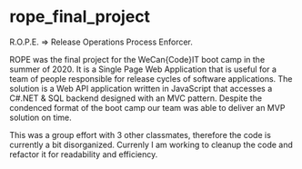 # rope_final_project

R.O.P.E.  =>  Release Operations Process Enforcer.

ROPE was the final project for the WeCan{Code}IT boot camp in the summer of 2020. 
It is a Single Page Web Application that is useful for a team of people responsible for release cycles of software applications. 
The solution is a Web API application written in JavaScript that accesses a C#.NET & SQL backend designed with an MVC pattern. 
Despite the condenced format of the boot camp our team was able to deliver an MVP solution on time. 

This was a group effort with 3 other classmates, therefore the code is currently a bit disorganized.
Currenly I am working to cleanup the code and refactor it for readability and efficiency.
